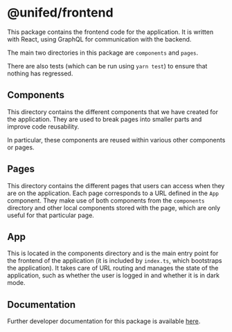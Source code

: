 # @unifed/frontend

This package contains the frontend code for the application. It is written with React, using
GraphQL for communication with the backend.

The main two directories in this package are `components` and `pages`. 

There are also tests (which can be run using `yarn test`) to ensure that
nothing has regressed. 

## Components

This directory contains the different components that we have created for the application. 
They are used to break pages into smaller parts and improve code reusability. 

In particular, these components are reused within various other components or pages.

## Pages

This directory contains the different pages that users can access when they are on the application. 
Each page corresponds to a URL defined in the `App` component. They make use of both components
from the `components` directory and other local components stored with the page, which are only useful
for that particular page.

## App

This is located in the components directory and is the main entry point for the frontend
of the application (it is included by `index.ts`, which bootstraps the application). It takes
care of URL routing and manages the state of the application, such as whether the user
is logged in and whether it is in dark mode.

## Documentation

Further developer documentation for this package is available
[here](https://kiancross.github.io/unifed/developers/modules/frontend.html).
